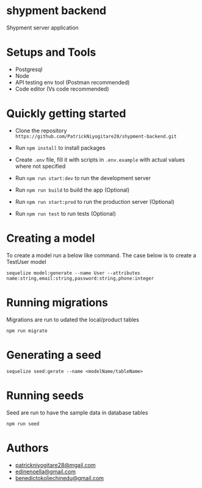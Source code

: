 # shypment backend
Shypment server application
<br>

# Setups and Tools
- Postgresql
- Node
- API testing env tool (Postman recommended)
- Code editor (Vs code recommended)

# Quickly getting started
- Clone the repository `https://github.com/PatrickNiyogitare28/shypment-backend.git`

- Run `npm install` to install packages

- Create `.env` file, fill it with scripts in `.env.example` with actual values where not specified

- Run `npm run start:dev` to run the development server

- Run `npm run build` to build the app (Optional)

- Run `npm run start:prod` to run the production server (Optional)

- Run `npm run test` to run tests (Optional)


# Creating a model
To create a model run a below like command. The case below is to create a TestUser model 

``sequelize model:generate --name User --attributes name:string,email:string,password:string,phone:integer``

# Running migrations
Migrations are run to udated the local/product tables

``npm run migrate``

# Generating a seed
`sequelize seed:gerate --name <modelName/tableName>`

# Running seeds
Seed are run to have the sample data in database tables

``npm run seed``

# Authors 

- patrickniyogitare28@mgail.com
- edinenoella@gmail.com
- benedictokoliechinedu@gmail.com

